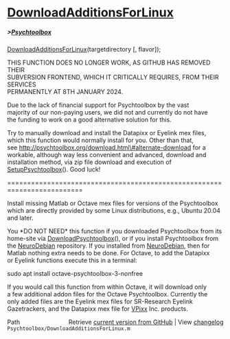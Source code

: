 # [DownloadAdditionsForLinux](DownloadAdditionsForLinux)
##### >[Psychtoolbox](Psychtoolbox)

[DownloadAdditionsForLinux](DownloadAdditionsForLinux)(targetdirectory [, flavor]);  
  
THIS FUNCTION DOES NO LONGER WORK, AS GITHUB HAS REMOVED THEIR  
SUBVERSION FRONTEND, WHICH IT CRITICALLY REQUIRES, FROM THEIR SERVICES  
PERMANENTLY AT 8TH JANUARY 2024.  
  
Due to the lack of financial support for Psychtoolbox by the vast  
majority of our non-paying users, we did not and currently do not have  
the funding to work on a good alternative solution for this.  
  
Try to manually download and install the Datapixx or Eyelink mex files,  
which this function would normally install for you. Other than that,  
see http://psychtoolbox.org/download.html\#alternate-download for a  
workable, although way less convenient and advanced, download and  
installation method, via zip file download and execution of  
[SetupPsychtoolbox](SetupPsychtoolbox)(). Good luck!  
  
=========================================================================  
  
Install missing Matlab or Octave mex files for versions of the Psychtoolbox  
which are directly provided by some Linux distributions, e.g., Ubuntu 20.04  
and later.  
  
You \*DO NOT NEED\* this function if you downloaded Psychtoolbox from its  
home-site via [DownloadPsychtoolbox](DownloadPsychtoolbox)(), or if you install Psychtoolbox from  
the [NeuroDebian](NeuroDebian) repository. If you installed from [NeuroDebian](NeuroDebian), then for  
Matlab nothing extra needs to be done. For Octave, to add the Datapixx  
or Eyelink functions execute this in a terminal:  
  
sudo apt install octave-psychtoolbox-3-nonfree  
  
If you would call this function from within Octave, it will download only  
a few additional addon files for the Octave Psychtoolbox. Currently the  
only added files are the Eyelink mex files for SR-Research Eyelink  
Gazetrackers, and the Datapixx mex file for [VPixx](VPixx) Inc. products.  
  




<div class="code_header" style="text-align:right;">
  <span style="float:left;">Path&nbsp;&nbsp;</span> <span class="counter">Retrieve <a href=
  "https://raw.github.com/Psychtoolbox-3/Psychtoolbox-3/beta/Psychtoolbox/DownloadAdditionsForLinux.m">current version from GitHub</a> | View <a href=
  "https://github.com/Psychtoolbox-3/Psychtoolbox-3/commits/beta/Psychtoolbox/DownloadAdditionsForLinux.m">changelog</a></span>
</div>
<div class="code">
  <code>Psychtoolbox/DownloadAdditionsForLinux.m</code>
</div>

